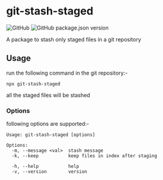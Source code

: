 # git-stash-staged

![GitHub](https://img.shields.io/github/license/rubinders/git-stash-staged?style=flat-square)
![GitHub package.json version](https://img.shields.io/github/package-json/v/rubinders/git-stash-staged?style=flat-square)

A package to stash only staged files in a git repository

## Usage

run the following command in the git repository:-

```
npx git-stash-staged
```

all the staged files will be stashed

### Options

following options are supported:-

```
Usage: git-stash-staged [options]

Options:
  -m, --message <val>  stash message
  -k, --keep           keep files in index after staging

  -h, --help           help
  -v, --version        version
```
